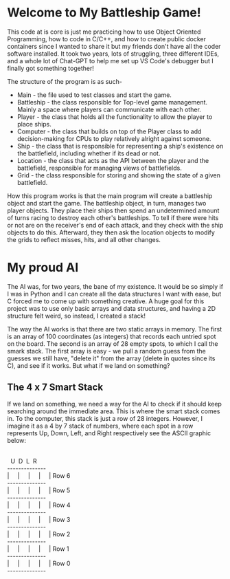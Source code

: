 # Welcome to My Battleship Game!

This code at is core is just me practicing how to use Object Oriented Programming, how to code in C/C++, and how to create public docker containers since I wanted to share it but my friends don't have all the coder software installed. It took two years, lots of struggling, three different IDEs, and a whole lot of Chat-GPT to help me set up VS Code's debugger but I finally got something together!

The structure of the program is as such-

* Main - the file used to test classes and start the game.
* Battleship - the class responsible for Top-level game management. Mainly a space where players can communicate with each other.
* Player - the class that holds all the functionality to allow the player to place ships.
* Computer - the class that builds on top of the Player class to add decision-making for CPUs to play relatively alright against someone.
* Ship - the class that is responsible for representing a ship's existence on the battlefield, including whether if its dead or not.
* Location - the class that acts as the API between the player and the battlefield, responsible for managing views of battlefields.
* Grid - the class responsible for storing and showing the state of a given battlefield. 

How this program works is that the main program will create a battleship object and start the game. The battleship object, in turn, manages two player objects. They place their ships then spend an undetermined amount of turns racing to destroy each other's battleships. To tell if there were hits or not are on the receiver's end of each attack, and they check with the ship objects to do this. Afterward, they then ask the location objects to modify the grids to reflect misses, hits, and all other changes.

# My proud AI

The AI was, for two years, the bane of my existence. It would be so simply if I was in Python and I can create all the data structures I want with ease, but C forced me to come up with something creative. A huge goal for this project was to use only basic arrays and data structures, and having a 2D structure felt weird, so instead, I created a stack!

The way the AI works is that there are two static arrays in memory. The first is an array of 100 coordinates (as integers) that records each untried spot on the board. The second is an array of 28 empty spots, to which I call the smark stack. The first array is easy - we pull a random guess from the guesses we still have, "delete it" from the array (delete in quotes since its C), and see if it works. But what if we land on something?

## The 4 x 7 Smart Stack

If we land on something, we need a way for the AI to check if it should keep searching around the immediate area. This is where the smart stack comes in. To the computer, this stack is just a row of 28 integers. However, I imagine it as a 4 by 7 stack of numbers, where each spot in a row represents Up, Down, Left, and Right respectively see the ASCII graphic below:

<p><br />&nbsp; U&nbsp; D&nbsp; L&nbsp; R<br />--------------<br />|&nbsp; &nbsp; &nbsp;|&nbsp; &nbsp; &nbsp;|&nbsp; &nbsp; &nbsp;|&nbsp; &nbsp; &nbsp;| Row 6<br />--------------<br />|&nbsp; &nbsp; &nbsp;|&nbsp; &nbsp; &nbsp;|&nbsp; &nbsp; &nbsp;|&nbsp; &nbsp; &nbsp;|&nbsp;Row 5<br />--------------<br />|&nbsp; &nbsp; &nbsp;|&nbsp; &nbsp; &nbsp;|&nbsp; &nbsp; &nbsp;|&nbsp; &nbsp; &nbsp;|&nbsp;Row 4<br />--------------<br />|&nbsp; &nbsp; &nbsp;|&nbsp; &nbsp; &nbsp;|&nbsp; &nbsp; &nbsp;|&nbsp; &nbsp; &nbsp;|&nbsp;Row 3<br />--------------<br />|&nbsp; &nbsp; &nbsp;|&nbsp; &nbsp; &nbsp;|&nbsp; &nbsp; &nbsp;|&nbsp; &nbsp; &nbsp;|&nbsp;Row 2<br />--------------<br />|&nbsp; &nbsp; &nbsp;|&nbsp; &nbsp; &nbsp;|&nbsp; &nbsp; &nbsp;|&nbsp; &nbsp; &nbsp;|&nbsp;Row 1<br />--------------<br />|&nbsp; &nbsp; &nbsp;|&nbsp; &nbsp; &nbsp;|&nbsp; &nbsp; &nbsp;|&nbsp; &nbsp; &nbsp;|&nbsp;Row 0<br />--------------</p>



